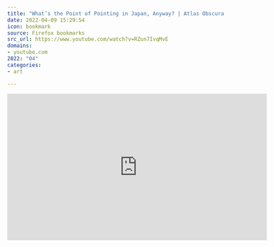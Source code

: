 ```yaml
---
title: "What’s the Point of Pointing in Japan, Anyway? | Atlas Obscura - YouTube"
date: 2022-04-09 15:29:54
icon: bookmark
source: Firefox bookmarks
src_url: https://www.youtube.com/watch?v=RZun7IvqMvE
domains:
- youtube.com
2022: "04"
categories:
- art

---
```

<iframe width="600" height="339" src="https://www.youtube.com/embed/RZun7IvqMvE?feature=oembed" frameborder="0" allow="accelerometer; autoplay; clipboard-write; encrypted-media; gyroscope; picture-in-picture" allowfullscreen title="What’s the Point of Pointing in Japan, Anyway? | Atlas Obscura"></iframe>
